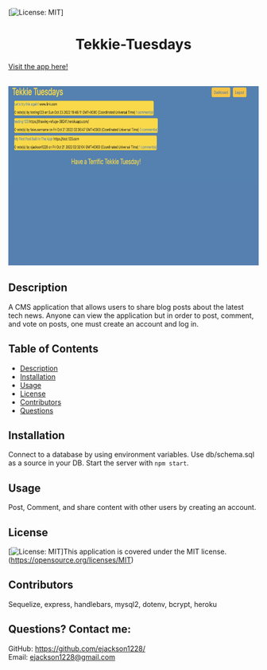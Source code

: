  [![License: MIT](https://img.shields.io/badge/License-MIT-yellow.svg)] 
# <h1 align="center">Tekkie-Tuesdays</h1>
<a href="https://thawing-refuge-38241.herokuapp.com/">Visit the app here!</a>

<br>

<img src="public/assets/images/tekkie-tuesdays-ss.jpg" alt="tekkie-tuesdays" width="720px" height="360px">

<br>


## Description
A CMS application that allows users to share blog posts about the latest tech news. Anyone can view the application but in order to post, comment, and vote on posts, one must create an account and log in.
  
## Table of Contents
  - [Description](#description)
  - [Installation](#installation)
  - [Usage](#usage)
  - [License](#license)
  - [Contributors](#contributors)
  - [Questions](#questions)

## Installation
Connect to a database by using environment variables. Use db/schema.sql as a source in your DB. Start the server with `npm start`. 

## Usage
Post, Comment, and share content with other users by creating an account.

## License
[![License: MIT](https://img.shields.io/badge/License-MIT-yellow.svg)]This application is covered under the MIT license. (https://opensource.org/licenses/MIT)

## Contributors
Sequelize, express, handlebars, mysql2, dotenv, bcrypt, heroku


## Questions? Contact me:
GitHub: https://github.com/ejackson1228/ <br>
Email: ejackson1228@gmail.com